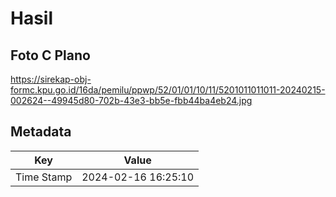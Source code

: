 # Hasil

## Foto C Plano

https://sirekap-obj-formc.kpu.go.id/16da/pemilu/ppwp/52/01/01/10/11/5201011011011-20240215-002624--49945d80-702b-43e3-bb5e-fbb44ba4eb24.jpg


## Metadata

| Key        | Value               |
| ---------- | ------------------- |
| Time Stamp | 2024-02-16 16:25:10 |



